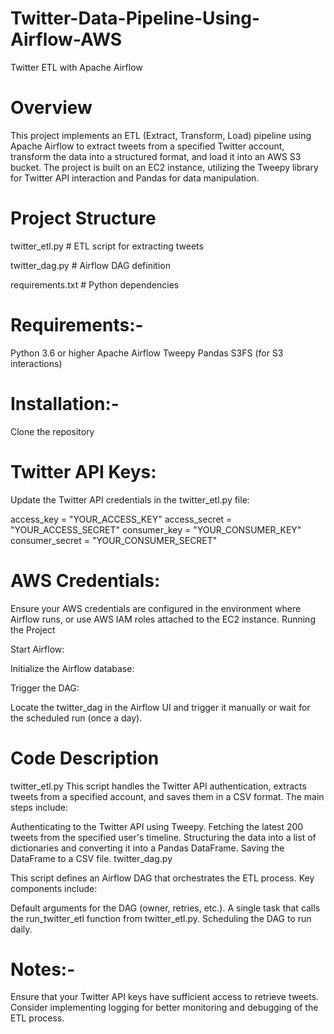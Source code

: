 # Twitter-Data-Pipeline-Using-Airflow-AWS

Twitter ETL with Apache Airflow

# Overview

This project implements an ETL (Extract, Transform, Load) pipeline using Apache Airflow to extract tweets from a specified Twitter account, transform the data into a structured format, and load it into an AWS S3 bucket. The project is built on an EC2 instance, utilizing the Tweepy library for Twitter API interaction and Pandas for data manipulation.

# Project Structure

twitter_etl.py        # ETL script for extracting tweets

twitter_dag.py        # Airflow DAG definition

requirements.txt       # Python dependencies

# Requirements:-
Python 3.6 or higher
Apache Airflow
Tweepy
Pandas
S3FS (for S3 interactions)

# Installation:-
Clone the repository

# Twitter API Keys:

Update the Twitter API credentials in the twitter_etl.py file:

access_key = "YOUR_ACCESS_KEY"
access_secret = "YOUR_ACCESS_SECRET"
consumer_key = "YOUR_CONSUMER_KEY"
consumer_secret = "YOUR_CONSUMER_SECRET"

# AWS Credentials:

Ensure your AWS credentials are configured in the environment where Airflow runs, or use AWS IAM roles attached to the EC2 instance.
Running the Project

Start Airflow:

Initialize the Airflow database:

Trigger the DAG:

Locate the twitter_dag in the Airflow UI and trigger it manually or wait for the scheduled run (once a day).

# Code Description
twitter_etl.py
This script handles the Twitter API authentication, extracts tweets from a specified account, and saves them in a CSV format. The main steps include:

Authenticating to the Twitter API using Tweepy.
Fetching the latest 200 tweets from the specified user's timeline.
Structuring the data into a list of dictionaries and converting it into a Pandas DataFrame.
Saving the DataFrame to a CSV file.
twitter_dag.py

This script defines an Airflow DAG that orchestrates the ETL process. Key components include:

Default arguments for the DAG (owner, retries, etc.).
A single task that calls the run_twitter_etl function from twitter_etl.py.
Scheduling the DAG to run daily.

# Notes:-
Ensure that your Twitter API keys have sufficient access to retrieve tweets.
Consider implementing logging for better monitoring and debugging of the ETL process.
